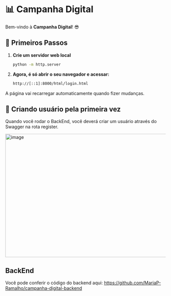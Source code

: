 # 📊 Campanha Digital

Bem-vindo à **Campanha Digital**! 😎

## 🚀 Primeiros Passos 

1. **Crie um servidor web local** 

   ```bash
   python -m http.server
   ```

2. **Agora, é só abrir o seu navegador e acessar:** 

    ```bash
    http://[::1]:8000/html/login.html
    ```

A página vai recarregar automaticamente quando fizer mudanças. 

## 🔑 Criando usuário pela primeira vez

Quando você rodar o BackEnd, você deverá criar um usuário através do Swagger na rota register.

<img width="1270" height="388" alt="image" src="https://github.com/user-attachments/assets/d674acb7-02ed-4a42-91fc-65d14fff2392" />

## BackEnd

Você pode conferir o código do backend aqui:
https://github.com/MariaP-Ramalho/campanha-digital-backend
